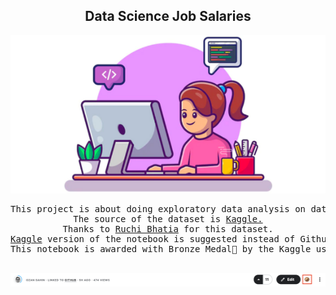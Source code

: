 <h2 align="center">Data Science Job Salaries</h2>

<p align="center">
  <img src="dataset-cover.png"
     alt="Markdown Monster icon"
     style="float: center;" />
</p>
<pre align="center">
This project is about doing exploratory data analysis on data science job salaries.
The source of the dataset is <a href="https://www.kaggle.com/datasets/ruchi798/data-science-job-salaries/">Kaggle.</a>
Thanks to <a href="https://www.kaggle.com/ruchi798">Ruchi Bhatia</a> for this dataset.
<a href="https://www.kaggle.com/code/sahinozan/data-science-job-salaries-eda">Kaggle</a> version of the notebook is suggested instead of Github.
This notebook is awarded with Bronze Medal🥉 by the Kaggle users.


</pre>
<p align="justify">
  <img src="notebook_medal.png"
      alt="Notebook Medal icon"
      style="float: center;"/>
</p>


